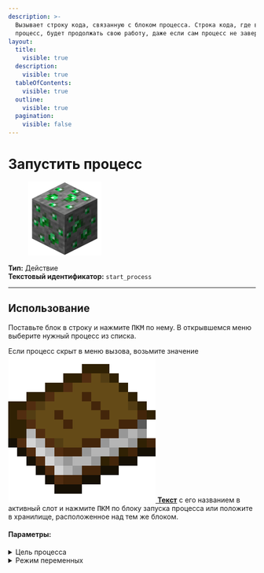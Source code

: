 ```yaml
---
description: >-
  Вызывает строку кода, связанную с блоком процесса. Строка кода, где вызывается
  процесс, будет продолжать свою работу, даже если сам процесс не завершился.
layout:
  title:
    visible: true
  description:
    visible: true
  tableOfContents:
    visible: true
  outline:
    visible: true
  pagination:
    visible: false
---
```


# Запустить процесс

<figure><img src="../../../.gitbook/assets/emerald_ore.png" alt="" width="150"><figcaption></figcaption></figure>

**Тип:** Действие\
**Текстовый идентификатор:** `start_process`

***

## Использование

Поставьте блок в строку и нажмите <kbd>ПКМ</kbd> по нему. В открывшемся меню выберите нужный процесс из списка.

Если процесс скрыт в меню вызова, возьмите значение [<img src="../../../.gitbook/assets/book.png" alt="" data-size="line"> **Текст**](../arguments/text.md) с его названием в активный слот и нажмите <kbd>ПКМ</kbd> по блоку запуска процесса или положите в хранилище, расположенное над тем же блоком.

#### Параметры:

<details>

<summary>Цель процесса</summary>

* Цель события
* Текущая цель
* Без цели
* Каждая цель в выборке

</details>

<details>

<summary>Режим переменных</summary>

* Не дублировать
* Дублировать
* Общие

</details>
